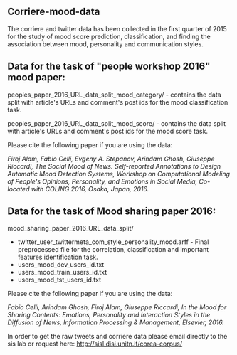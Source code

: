 **Corriere-mood-data**
------------------

The corriere and twitter data has been collected in the first quarter of 2015 for the study of mood score prediction, classification, and finding the association between mood, personality and communication styles.

Data for the task of "people workshop 2016" mood paper:
-------------------------------------------------------

peoples_paper_2016_URL_data_split_mood_category/ - contains the data split with article's URLs and comment's post ids for the mood classification task.

peoples_paper_2016_URL_data_split_mood_score/ - contains the data split with article's URLs and comment's post ids for the mood score task.

Please cite the following paper if you are using the data:

*Firoj Alam, Fabio Celli, Evgeny A. Stepanov, Arindam Ghosh, Giuseppe Riccardi, The Social Mood of News: Self-reported Annotations to Design Automatic Mood Detection Systems, Workshop on Computational Modeling of People's Opinions, Personality, and Emotions in Social Media, Co-located with COLING 2016, Osaka, Japan, 2016.*

Data for the task of Mood sharing paper 2016:
---------------------------------------------

mood_sharing_paper_2016_URL_data_split/

 - twitter_user_twittermeta_com_style_personality_mood.arff - Final preprocessed file for the correlation, classification and important
   features identification task.
 - users_mood_dev_users_id.txt
 - users_mood_train_users_id.txt
 - users_mood_tst_users_id.txt

Please cite the following paper if you are using the data:

*Fabio Celli, Arindam Ghosh, Firoj Alam, Giuseppe Riccardi, In the Mood for Sharing Contents: Emotions, Personality and Interaction Styles in the Diffusion of News, Information Processing & Management, Elsevier, 2016.*

In order to get the raw tweets and corriere data please email directly to the sis lab or request here: http://sisl.disi.unitn.it/corea-corpus/